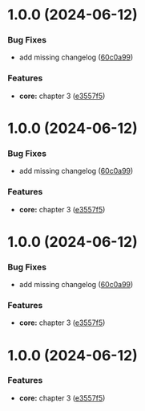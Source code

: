 # 1.0.0 (2024-06-12)


### Bug Fixes

* add missing changelog ([60c0a99](https://github.com/ZoltanT-RD/npm-book/commit/60c0a9976b3bd9d9da1a68c8b77c6202b4995c0e))


### Features

* **core:** chapter 3 ([e3557f5](https://github.com/ZoltanT-RD/npm-book/commit/e3557f504ce75ba7ef5fad09109bbdd88d293d8d))



# 1.0.0 (2024-06-12)


### Bug Fixes

* add missing changelog ([60c0a99](https://github.com/ZoltanT-RD/npm-book/commit/60c0a9976b3bd9d9da1a68c8b77c6202b4995c0e))


### Features

* **core:** chapter 3 ([e3557f5](https://github.com/ZoltanT-RD/npm-book/commit/e3557f504ce75ba7ef5fad09109bbdd88d293d8d))



# 1.0.0 (2024-06-12)


### Bug Fixes

* add missing changelog ([60c0a99](https://github.com/ZoltanT-RD/npm-book/commit/60c0a9976b3bd9d9da1a68c8b77c6202b4995c0e))


### Features

* **core:** chapter 3 ([e3557f5](https://github.com/ZoltanT-RD/npm-book/commit/e3557f504ce75ba7ef5fad09109bbdd88d293d8d))



# 1.0.0 (2024-06-12)


### Features

* **core:** chapter 3 ([e3557f5](https://github.com/ZoltanT-RD/npm-book/commit/e3557f504ce75ba7ef5fad09109bbdd88d293d8d))




